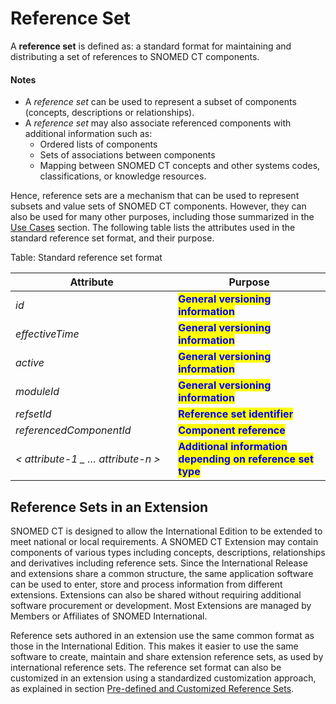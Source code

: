 # Reference Set

A **reference set** is defined as: a standard format for maintaining and distributing a set of references to SNOMED CT components.

#### Notes

* A _reference set_ can be used to represent a subset of components (concepts, descriptions or relationships).
* A _reference set_ may also associate referenced components with additional information such as:
  * Ordered lists of components
  * Sets of associations between components
  * Mapping between SNOMED CT concepts and other systems codes, classifications, or knowledge resources.

Hence, reference sets are a mechanism that can be used to represent subsets and value sets of SNOMED CT components. However, they can also be used for many other purposes, including those summarized in the [ Use Cases](<../3 requirements-and-use-cases/3.2 use-cases/>) section. The following table lists the attributes used in the standard reference set format, and their purpose.

Table: Standard reference set format

<table><thead><tr><th width="244.265625">Attribute</th><th>Purpose</th></tr></thead><tbody><tr><td><em>id</em></td><td><mark style="color:blue;"><strong>General versioning information</strong></mark></td></tr><tr><td><em>effectiveTime</em></td><td><mark style="color:blue;"><strong>General versioning information</strong></mark></td></tr><tr><td><em>active</em></td><td><mark style="color:blue;"><strong>General versioning information</strong></mark></td></tr><tr><td><em>moduleId</em></td><td><mark style="color:blue;"><strong>General versioning information</strong></mark></td></tr><tr><td><em>refsetId</em></td><td><mark style="color:blue;"><strong>Reference set identifier</strong></mark></td></tr><tr><td><em>referencedComponentId</em></td><td><mark style="color:blue;"><strong>Component reference</strong></mark></td></tr><tr><td><em>&#x3C; attribute-1 _ … attribute-n ></em></td><td><mark style="color:blue;"><strong>Additional information depending on reference set type</strong></mark></td></tr></tbody></table>

## Reference Sets in an Extension

SNOMED CT is designed to allow the International Edition to be extended to meet national or local requirements. A SNOMED CT Extension may contain components of various types including concepts, descriptions, relationships and derivatives including reference sets. Since the International Release and extensions share a common structure, the same application software can be used to enter, store and process information from different extensions. Extensions can also be shared without requiring additional software procurement or development. Most Extensions are managed by Members or Affiliates of SNOMED International.

Reference sets authored in an extension use the same common format as those in the International Edition. This makes it easier to use the same software to create, maintain and share extension reference sets, as used by international reference sets. The reference set format can also be customized in an extension using a standardized customization approach, as explained in section [Pre-defined and Customized Reference Sets](../4-reference-set-design.md#pre-defined-and-customized-reference-sets).
